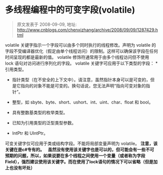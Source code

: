 # 多线程编程中的可变字段(volatile) 
> 原文发表于 2008-09-09, 地址: http://www.cnblogs.com/chenxizhang/archive/2008/09/09/1287429.html 


volatile 关键字指示一个字段可以由多个同时执行的线程修改。声明为 volatile 的字段不受编译器优化（假定由单个线程访问）的限制。这样可以确保该字段在任何时间呈现的都是最新的值。 volatile 修饰符通常用于由多个线程访问但不使用 lock 语句对访问进行序列化的字段。 volatile 关键字可应用于以下类型的字段： * 引用类型。

* 指针类型（在不安全的上下文中）。请注意，虽然指针本身可以是可变的，但是它指向的对象不能是可变的。换句话说，您无法声明“指向可变对象的指针”。

* 整型，如 sbyte、byte、short、ushort、int、uint、char、float 和 bool。

* 具有整数基类型的枚举类型。

* 已知为引用类型的泛型类型参数。

* IntPtr 和 UIntPtr。

 可变关键字仅可应用于类或结构字段。不能将局部变量声明为 volatile。 **注意，该关键在是c#专有的。**    **虽然没有使用该关键字也是可以的，但可能会有一些不可预期的问题，所以，如果说要在多个线程之间使用一个变量（或者称为字段 Field），强烈建议使用该关键字。而在使用了lock语句的情况下可以省略（但是加上也没有坏处）**  
















